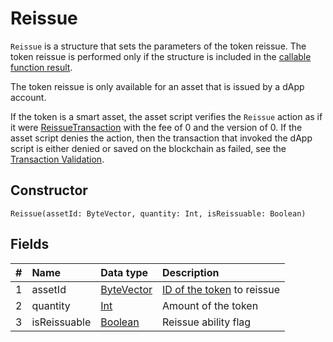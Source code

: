 # Reissue

`Reissue` is a structure that sets the parameters of the token reissue. The token reissue is performed only if the structure is included in the [callable function result](/en/ride/v5/functions/callable-function#invocation-result-2).

The token reissue is only available for an asset that is issued by a dApp account.

If the token is a smart asset, the asset script verifies the `Reissue` action as if it were [ReissueTransaction](/en/ride/v5/structures/transaction-structures/reissue-transaction) with the fee of 0 and the version of 0. If the asset script denies the action, then the transaction that invoked the dApp script is either denied or saved on the blockchain as failed, see the [Transaction Validation](/en/blockchain/transaction/transaction-validation).

## Constructor

```ride
Reissue(assetId: ByteVector, quantity: Int, isReissuable: Boolean)
```

## Fields

| # | Name | Data type | Description |
| :--- | :--- | :--- | :--- |
| 1 | assetId | [ByteVector](/en/ride/v5/data-types/byte-vector) | [ID of the token](/en/blockchain/token/token-id) to reissue |
| 2 | quantity | [Int](/en/ride/v5/data-types/int) | Amount of the token |
| 3 | isReissuable | [Boolean](/en/ride/v5/data-types/boolean) | Reissue ability flag |
